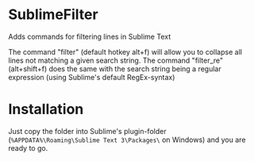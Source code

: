 # SublimeFilter
Adds commands for filtering lines in Sublime Text

The command "filter" (default hotkey alt+f) will allow you to collapse all lines not matching a given search string.
The command "filter_re" (alt+shift+f) does the same with the search string being a regular expression (using Sublime's default RegEx-syntax)

# Installation
Just copy the folder into Sublime's plugin-folder (`%APPDATA%\Roaming\Sublime Text 3\Packages\` on Windows) and you are ready to go.

